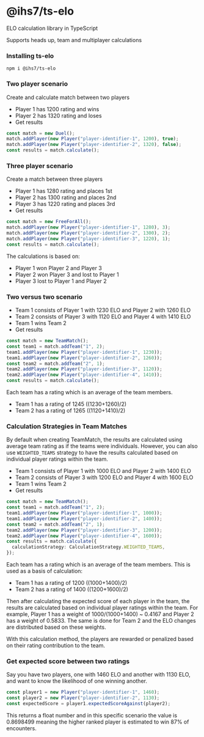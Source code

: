 # @ihs7/ts-elo

ELO calculation library in TypeScript

Supports heads up, team and multiplayer calculations

### Installing ts-elo

    npm i @ihs7/ts-elo

### Two player scenario

Create and calculate match between two players

- Player 1 has 1200 rating and wins
- Player 2 has 1320 rating and loses
- Get results

```typescript
const match = new Duel();
match.addPlayer(new Player("player-identifier-1", 1200), true);
match.addPlayer(new Player("player-identifier-2", 1320), false);
const results = match.calculate();
```

### Three player scenario

Create a match between three players

- Player 1 has 1280 rating and places 1st
- Player 2 has 1300 rating and places 2nd
- Player 3 has 1220 rating and places 3rd
- Get results

```typescript
const match = new FreeForAll();
match.addPlayer(new Player("player-identifier-1", 1280), 3);
match.addPlayer(new Player("player-identifier-2", 1300), 2);
match.addPlayer(new Player("player-identifier-3", 1220), 1);
const results = match.calculate();
```

The calculations is based on:

- Player 1 won Player 2 and Player 3
- Player 2 won Player 3 and lost to Player 1
- Player 3 lost to Player 1 and Player 2

### Two versus two scenario

- Team 1 consists of Player 1 with 1230 ELO and Player 2 with 1260 ELO
- Team 2 consists of Player 3 with 1120 ELO and Player 4 with 1410 ELO
- Team 1 wins Team 2
- Get results

```typescript
const match = new TeamMatch();
const team1 = match.addTeam("1", 2);
team1.addPlayer(new Player("player-identifier-1", 1230));
team1.addPlayer(new Player("player-identifier-2", 1260));
const team2 = match.addTeam("2", 1);
team2.addPlayer(new Player("player-identifier-3", 1120));
team2.addPlayer(new Player("player-identifier-4", 1410));
const results = match.calculate();
```

Each team has a rating which is an average of the team members.

- Team 1 has a rating of 1245 ((1230+1260)/2)
- Team 2 has a rating of 1265 ((1120+1410)/2)

### Calculation Strategies in Team Matches

By default when creating TeamMatch, the results are calculated using average team rating as if the teams were individuals. However, you can also use `WEIGHTED_TEAMS` strategy to have the results calculated based on individual player ratings within the team.

- Team 1 consists of Player 1 with 1000 ELO and Player 2 with 1400 ELO
- Team 2 consists of Player 3 with 1200 ELO and Player 4 with 1600 ELO
- Team 1 wins Team 2
- Get results

```typescript
const match = new TeamMatch();
const team1 = match.addTeam("1", 2);
team1.addPlayer(new Player("player-identifier-1", 1000));
team1.addPlayer(new Player("player-identifier-2", 1400));
const team2 = match.addTeam("2", 1);
team2.addPlayer(new Player("player-identifier-3", 1200));
team2.addPlayer(new Player("player-identifier-4", 1600));
const results = match.calculate({
  calculationStrategy: CalculationStrategy.WEIGHTED_TEAMS,
});
```

Each team has a rating which is an average of the team members. This is used as a basis of calculation:

- Team 1 has a rating of 1200 ((1000+1400)/2)
- Team 2 has a rating of 1400 ((1200+1600)/2)

Then after calculating the expected score of each player in the team, the results are calculated based on individual player ratings within the team. For example, Player 1 has a weight of 1000/(1000+1400) ~ 0.4167 and Player 2 has a weight of 0.5833. The same is done for Team 2 and the ELO changes are distributed based on these weights.

With this calculation method, the players are rewarded or penalized based on their rating contribution to the team.

### Get expected score between two ratings

Say you have two players, one with 1460 ELO and another with 1130 ELO, and want to know the likelihood of one winning another.

```typescript
const player1 = new Player("player-identifier-1", 1460);
const player2 = new Player("player-identifier-2", 1130);
const expectedScore = player1.expectedScoreAgainst(player2);
```

This returns a float number and in this specific scenario the value is 0.8698499 meaning the higher ranked player is estimated to win 87% of encounters.
